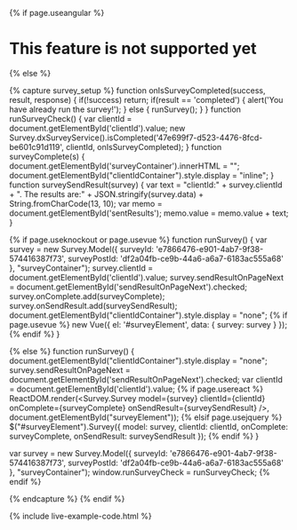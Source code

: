 {% if page.useangular %}
<h1>This feature is not supported yet</h1>

{% else %}

{% capture survey_setup %}
function onIsSurveyCompleted(success, result, response) {
    if(!success) return;
    if(result == 'completed') {
        alert('You have already run the survey!');
    } else {
        runSurvey();
    }
}
function runSurveyCheck() {
    var clientId = document.getElementById('clientId').value;
    new Survey.dxSurveyService().isCompleted('47e699f7-d523-4476-8fcd-be601c91d119', clientId, onIsSurveyCompleted);
}
function surveyComplete(s) { 
    document.getElementById('surveyContainer').innerHTML = ""; 
    document.getElementById("clientIdContainer").style.display = "inline";
}
function surveySendResult(survey) { 
    var text = "clientId:" + survey.clientId + ". The results are:" + JSON.stringify(survey.data)  + String.fromCharCode(13, 10);
    var memo = document.getElementById('sentResults');
    memo.value = memo.value + text;
}

{% if page.useknockout or page.usevue %}
function runSurvey() {
    var survey = new Survey.Model({
            surveyId: 'e7866476-e901-4ab7-9f38-574416387f73',
            surveyPostId: 'df2a04fb-ce9b-44a6-a6a7-6183ac555a68'
    }, "surveyContainer");
    survey.clientId = document.getElementById('clientId').value;
    survey.sendResultOnPageNext = document.getElementById('sendResultOnPageNext').checked;
    survey.onComplete.add(surveyComplete);
    survey.onSendResult.add(surveySendResult);
    document.getElementById("clientIdContainer").style.display = "none";
{% if page.usevue %}
    new Vue({ el: '#surveyElement', data: { survey: survey } });
{% endif %}
}

{% else %}
function runSurvey() {
    document.getElementById("clientIdContainer").style.display = "none";    
    survey.sendResultOnPageNext = document.getElementById('sendResultOnPageNext').checked;
    var clientId = document.getElementById('clientId').value;
{% if page.usereact %}
    ReactDOM.render(<Survey.Survey model={survey} clientId={clientId} onComplete={surveyComplete} onSendResult={surveySendResult} />, document.getElementById("surveyElement"));
{% elsif page.usejquery %}
    $("#surveyElement").Survey({
        model: survey,
        clientId: clientId,
        onComplete: surveyComplete,
        onSendResult: surveySendResult
    });
{% endif %}
}

var survey = new Survey.Model({
        surveyId: 'e7866476-e901-4ab7-9f38-574416387f73',
        surveyPostId: 'df2a04fb-ce9b-44a6-a6a7-6183ac555a68'
}, "surveyContainer");
window.runSurveyCheck = runSurveyCheck;
{% endif %}

{% endcapture %}
{% endif %}

{% include live-example-code.html %}